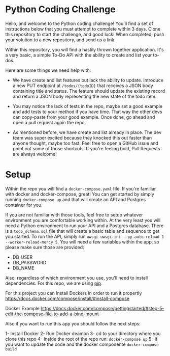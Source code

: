 # Python Coding Challenge
Hello, and welcome to the Python coding challenge!  You'll find a set of instructions below that you must attempt to complete within 3 days.  Clone this repository to start the challenge, and good luck!   When completed, push your solution to a new repository, and send us a link.

Within this repository, you will find a hastily thrown together application.  It's a very basic, a simple To-Do API with the ability to create and list your to-dos.

Here are some things we need help with:

- We have create and list features but lack the ability to update.  Introduce a new PUT endpoint at `/todos/{todoID}` that receives a JSON body containing title and status.  The feature should update the existing record and return a JSON body representing the new state of the todo item.

- You may notice the lack of tests in the repo, maybe set a good example and add tests to your method if you have time.  That way the other devs can copy-paste from your good example.  Once done, go ahead and open a pull request again the repo.

- As mentioned before, we have create and list already in place.  The dev team was super excited because they knocked this out faster than anyone thought, maybe too fast.  Feel free to open a GitHub issue and point out some of those shortcuts.  If you're feeling bold, Pull Requests are always welcome!

# Setup
Within the repo you will find a `docker-compose.yaml` file. If you're familiar with docker and docker-compose, great! You can get started by simply running `docker-compose up` and that will create an API and Postgres container for you.

If you are not familiar with those tools, feel free to setup whatever environment you are comfortable working within. At the very least you will need a Python environment to run your API and a Postgres database. There is a `todo_schema.sql` file that will create a basic table and sequence to get you started. To run the API, simply run `uwsgi uwsgi.ini --py-auto-reload 1 --worker-reload-mercy 5`. You will need a few variables within the app, so please make sure those are provided:

- DB_USER
- DB_PASSWORD
- DB_NAME

Also, regardless of which environment you use, you'll need to install dependencies. For this repo, we are using [pip](https://pypi.org/project/pip/).


For this project you can Install Dockers in order to run it propertly
https://docs.docker.com/compose/install/#install-compose

Docker Example
https://docs.docker.com/compose/gettingstarted/#step-5-edit-the-compose-file-to-add-a-bind-mount

Also if you want to run this app you should follow the next steps:

1- Install Docker
2- Run Docker deamon
3- cd to your directory where you clone this repo
4- Inside the root of the repo run:  `docker-compose up`
5- If you want to update the code and the docker componente `docker-compose build`




